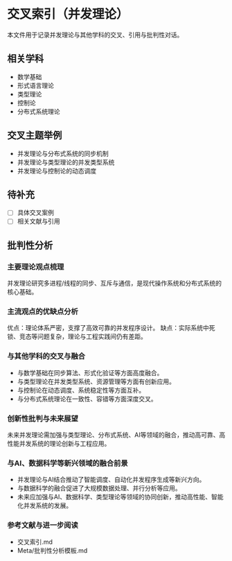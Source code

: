 # 交叉索引（并发理论）

本文件用于记录并发理论与其他学科的交叉、引用与批判性对话。

## 相关学科

- 数学基础
- 形式语言理论
- 类型理论
- 控制论
- 分布式系统理论

## 交叉主题举例

- 并发理论与分布式系统的同步机制
- 并发理论与类型理论的并发类型系统
- 并发理论与控制论的动态调度

## 待补充

- [ ] 具体交叉案例
- [ ] 相关文献与引用

## 批判性分析

### 主要理论观点梳理

并发理论研究多进程/线程的同步、互斥与通信，是现代操作系统和分布式系统的核心基础。

### 主流观点的优缺点分析

优点：理论体系严密，支撑了高效可靠的并发程序设计。
缺点：实际系统中死锁、竞态等问题复杂，理论与工程实践间仍有差距。

### 与其他学科的交叉与融合

- 与数学基础在同步算法、形式化验证等方面高度融合。
- 与类型理论在并发类型系统、资源管理等方面有创新应用。
- 与控制论在动态调度、系统稳定性等方面互补。
- 与分布式系统理论在一致性、容错等方面深度交叉。

### 创新性批判与未来展望

未来并发理论需加强与类型理论、分布式系统、AI等领域的融合，推动高可靠、高性能并发系统的理论创新与工程应用。

### 与AI、数据科学等新兴领域的融合前景

- 并发理论与AI结合推动了智能调度、自动化并发程序生成等新兴方向。
- 与数据科学的融合促进了大规模数据处理、并行分析等应用。
- 未来应加强与AI、数据科学、类型理论等领域的协同创新，推动高性能、智能化并发系统的发展。

### 参考文献与进一步阅读

- 交叉索引.md
- Meta/批判性分析模板.md
